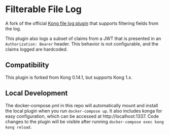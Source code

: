# Filterable File Log
A fork of the official [Kong file log plugin](https://github.com/Kong/kong/tree/0.14.1/kong/plugins/file-log) that supports filtering fields from the log.

This plugin also logs a subset of claims from a JWT that is presented in an `Authorization: Bearer` header. This behavior is not configurable, and the claims logged are hardcoded.

## Compatibility
This plugin is forked from Kong 0.14.1, but supports Kong 1.x.

## Local Development

The docker-compose.yml in this repo will automatically mount and install the local plugin when you run `docker-compose up`. It also includes konga for easy configuration, which can be accessed at http://localhost:1337. Code changes to the plugin will be visible after running `docker-compose exec kong kong reload`.
